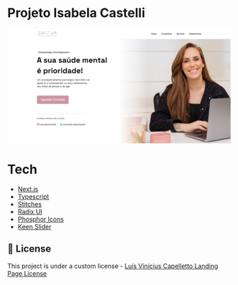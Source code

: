 # Projeto Isabela Castelli

<img src=".github/Capa.png" >

# Tech

- [Next.js][next]
- [Typescript][typescript]
- [Stitches][stitches]
- [Radix UI][radix_ui]
- [Phosphor Icons][phosphoricons]
- [Keen Slider][keen_slider]


[next]: https://nextjs.org
[typescript]: https://www.typescriptlang.org
[stitches]: https://stitches.dev
[phosphoricons]: https://phosphoricons.com
[radix_ui]: https://www.radix-ui.com
[keen_slider]: https://keen-slider.io/

## :page_with_curl: License

This project is under a custom license - [Luís Vinicius Capelletto Landing Page License](LICENSE)
